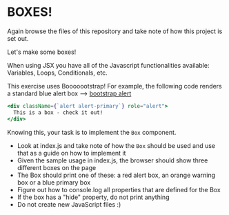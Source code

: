 # BOXES!

Again browse the files of this repository and take note of how this project is set out.

Let's make some boxes!

When using JSX you have all of the Javascript functionalities available: Variables, Loops, Conditionals, etc.

This exercise uses Booooootstrap! For example, the following code renders a standard blue alert box --> [bootstrap alert](https://getbootstrap.com/docs/4.0/components/alerts/#examples)

```jsx
<div className={`alert alert-primary`} role="alert">
  This is a box - check it out!
</div>
```

Knowing this, your task is to implement the `Box` component.

- Look at index.js and take note of how the `Box` should be used and use that as a guide on how to implement it
- Given the sample usage in index.js, the browser should show three different boxes on the page
- The Box should print one of these: a red alert box, an orange warning box or a blue primary box
- Figure out how to console.log all properties that are defined for the Box
- If the box has a "hide" property, do not print anything
- Do not create new JavaScript files :)
